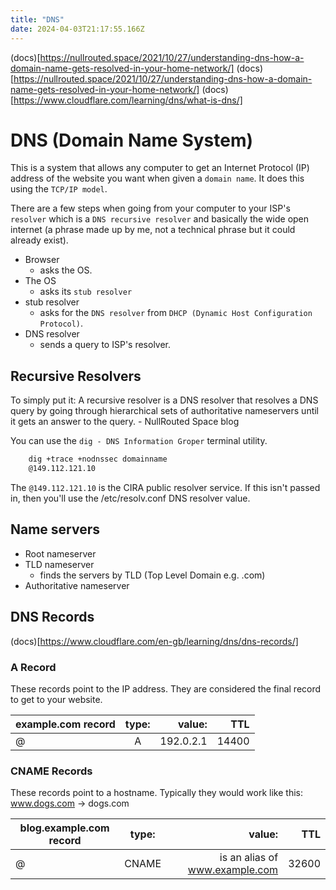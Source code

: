 ```yaml
---
title: "DNS"
date: 2024-04-03T21:17:55.166Z
---
```


(docs)[https://nullrouted.space/2021/10/27/understanding-dns-how-a-domain-name-gets-resolved-in-your-home-network/]
(docs)[https://nullrouted.space/2021/10/27/understanding-dns-how-a-domain-name-gets-resolved-in-your-home-network/]
(docs)[https://www.cloudflare.com/learning/dns/what-is-dns/]

# DNS (Domain Name System)

This is a system that allows any computer to get an Internet Protocol (IP) address of the website you want when given a `domain name`. It does this using the `TCP/IP model`.

There are a few steps when going from your computer to your ISP's `resolver` which is a `DNS recursive resolver` and basically the wide open internet (a phrase made up by me, not a technical phrase but it could already exist).

- Browser
  - asks the OS.
- The OS
  - asks its `stub resolver`
- stub resolver
  - asks for the `DNS resolver` from `DHCP (Dynamic Host Configuration Protocol)`.
- DNS resolver
  - sends a query to ISP's resolver.

## Recursive Resolvers

<quote>To simply put it: A recursive resolver is a DNS resolver that resolves a DNS query by going through hierarchical sets of authoritative nameservers until it gets an answer to the query.</quote> - NullRouted Space blog

You can use the `dig - DNS Information Groper` terminal utility.

```bash
    dig +trace +nodnssec domainname
    @149.112.121.10
```

The `@149.112.121.10` is the CIRA public resolver service. If this isn't passed in, then you'll use the /etc/resolv.conf DNS resolver value.

## Name servers

- Root nameserver
- TLD nameserver
  - finds the servers by TLD (Top Level Domain e.g. .com)
- Authoritative nameserver

## DNS Records

(docs)[https://www.cloudflare.com/en-gb/learning/dns/dns-records/]

### A Record

These records point to the IP address. They are considered the final record to get to your website.

| example.com record | type: |    value: |   TTL |
| ------------------ | :---: | --------: | ----: |
| @                  |   A   | 192.0.2.1 | 14400 |

### CNAME Records

These records point to a hostname. Typically they would work like this:
www.dogs.com -> dogs.com

| blog.example.com record | type: |                         value: |   TTL |
| ----------------------- | :---: | -----------------------------: | ----: |
| @                       | CNAME | is an alias of www.example.com | 32600 |

